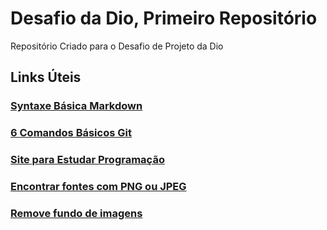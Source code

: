# Desafio da Dio, Primeiro Repositório 
Repositório Criado para o Desafio de Projeto da Dio

## Links Úteis 
### [Syntaxe Básica Markdown](https://www.markdownguide.org/basic-syntax/)
### [6 Comandos Básicos Git](https://www.digitalhouse.com/br/blog/principais-comandos-git/)
### [Site para Estudar Programação](https://www.dio.me/)
### [Encontrar fontes com PNG ou JPEG](https://www.myfonts.com/WhatTheFont/)
### [Remove fundo de imagens](https://www.remove.bg/)
